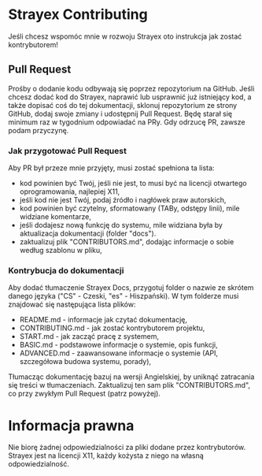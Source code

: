 # Strayex Contributing

Jeśli chcesz wspomóc mnie w rozwoju Strayex oto instrukcja jak zostać kontrybutorem!

## Pull Request

Prośby o dodanie kodu odbywają się poprzez repozytorium na GitHub.
Jeśli chcesz dodać kod do Strayex, naprawić lub usprawnić już istniejący kod, a także dopisać coś do tej dokumentacji,
sklonuj repozytorium ze strony GitHub, dodaj swoje zmiany i udostępnij Pull Request.
Będę starał się minimum raz w tygodnium odpowiadać na PRy.
Gdy odrzucę PR, zawsze podam przyczynę.

### Jak przygotować Pull Request

Aby PR był przeze mnie przyjęty, musi zostać spełniona ta lista:

- kod powinien być Twój, jeśli nie jest, to musi być na licencji otwartego oprogramowania, najlepiej X11,
- jeśli kod nie jest Twój, podaj źródło i nagłówek praw autorskich,
- kod powinien być czytelny, sformatowany (TABy, odstępy linii), mile widziane komentarze,
- jeśli dodajesz nową funkcję do systemu, mile widziana była by aktualizacja dokumentacji (folder "docs").
- zaktualizuj plik "CONTRIBUTORS.md", dodając informacje o sobie według szablonu w pliku,

### Kontrybucja do dokumentacji

Aby dodać tłumaczenie Strayex Docs, przygotuj folder o nazwie ze skrótem danego języka ("CS" - Czeski, "es" - Hiszpański).
W tym folderze musi znajdować się następująca lista plików:

- README.md - informacje jak czytać dokumentację,
- CONTRIBUTING.md - jak zostać kontrybutorem projektu,
- START.md - jak zacząć pracę z systemem,
- BASIC.md - podstawowe informacje o systemie, opis funkcji,
- ADVANCED.md - zaawansowane informacje o systemie (API, szczegółowa budowa systemu, porady),

Tłumacząc dokumentację bazuj na wersji Angielskiej, by uniknąć zatracania się treści w tłumaczeniach.
Zaktualizuj ten sam plik "CONTRIBUTORS.md", co przy zwykłym Pull Request (patrz powyżej).

# Informacja prawna

Nie biorę żadnej odpowiedzialności za pliki dodane przez kontrybutorów.
Strayex jest na licencji X11, każdy kożysta z niego na własną odpowiedzialność.
